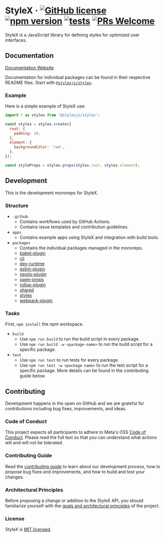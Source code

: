 # StyleX &middot; [![GitHub license](https://img.shields.io/badge/license-MIT-blue.svg)](https://github.com/facebook/stylex/blob/main/LICENSE) [![npm version](https://img.shields.io/npm/v/@stylexjs/stylex.svg?style=flat)](https://www.npmjs.com/package/@stylexjs/stylex) [![tests](https://github.com/facebook/stylex/actions/workflows/tests.yml/badge.svg)](https://github.com/facebook/stylex/actions/workflows/tests.yml) [![PRs Welcome](https://img.shields.io/badge/PRs-welcome-brightgreen.svg)](https://github.com/facebook/stylex/blob/main/.github/CONTRIBUTING.md)

StyleX is a JavaScript library for defining styles for optimized user
interfaces.

## Documentation

[Documentation Website](https://stylexjs.com)

Documentation for individual packages can be found in their respective README
files. Start with
[`@stylexjs/stylex`](https://github.com/facebook/stylex/blob/main/packages/stylex).

### Example

Here is a simple example of StyleX use:

```js
import * as stylex from '@stylexjs/stylex';

const styles = stylex.create({
  root: {
    padding: 10,
  },
  element: {
    backgroundColor: 'red',
  },
});

const styleProps = stylex.props(styles.root, styles.element);
```

## Development

This is the development monorepo for StyleX.

### Structure

- `.github`
  - Contains workflows used by GitHub Actions.
  - Contains issue templates and contribution guidelines.
- `apps`
  - Contains example apps using StyleX and integration with build tools.
- `packages`
  - Contains the individual packages managed in the monorepo.
  - [babel-plugin](https://github.com/facebook/stylex/blob/main/packages/babel-plugin)
  - [cli](https://github.com/facebook/stylex/blob/main/packages/cli)
  - [dev-runtime](https://github.com/facebook/stylex/blob/main/packages/dev-runtime)
  - [eslint-plugin](https://github.com/facebook/stylex/blob/main/packages/eslint-plugin)
  - [nextjs-plugin](https://github.com/facebook/stylex/blob/main/packages/nextjs-plugin)
  - [open-props](https://github.com/facebook/stylex/blob/main/packages/open-props)
  - [rollup-plugin](https://github.com/facebook/stylex/blob/main/packages/rollup-plugin)
  - [shared](https://github.com/facebook/stylex/blob/main/packages/shared)
  - [stylex](https://github.com/facebook/stylex/blob/main/packages/stylex)
  - [webpack-plugin](https://github.com/facebook/stylex/blob/main/packages/webpack-plugin)

### Tasks

First, `npm install` the npm workspace.

- `build`
  - Use `npm run build` to run the build script in every package.
  - Use `npm run build -w <package-name>` to run the build script for a specific
    package.
- `test`
  - Use `npm run test` to run tests for every package.
  - Use `npm run test -w <package-name>` to run the test script for a specific
    package. More details can be found in the contributing guide below.

## Contributing

Development happens in the open on GitHub and we are grateful for contributions
including bug fixes, improvements, and ideas.

### Code of Conduct

This project expects all participants to adhere to Meta's OSS
[Code of Conduct](https://opensource.fb.com/code-of-conduct/). Please read
the full text so that you can understand what actions will and will not be
tolerated.

### Contributing Guide

Read the
[contributing guide](https://github.com/facebook/stylex/blob/main/.github/CONTRIBUTING.md)
to learn about our development process, how to propose bug fixes and
improvements, and how to build and test your changes.

### Architectural Principles

Before proposing a change or addition to the StyleX API, you should familiarize
yourself with the
[goals and architectural principles](https://stylexjs.com/docs/learn/thinking-in-stylex/)
of the project.

### License

StyleX is [MIT licensed](./LICENSE).
